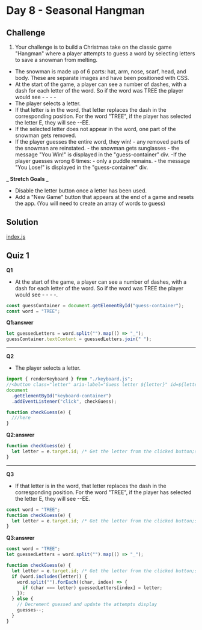 # Day 8 - Seasonal Hangman

## Challenge

1. Your challenge is to build a Christmas take on the classic game "Hangman" where a player attempts to guess a word by selecting letters to save a snowman from melting.

- The snowman is made up of 6 parts: hat, arm, nose, scarf, head, and body. These are separate images and have been positioned with CSS.
- At the start of the game, a player can see a number of dashes, with a dash for each letter of the word. So if the word was TREE the player would see - - - -
- The player selects a letter.
- If that letter is in the word, that letter replaces the dash in the corresponding position. For the word "TREE", if the player has selected the letter E, they will see --EE.
- If the selected letter does not appear in the word, one part of the snowman gets removed.
- If the player guesses the entire word, they win! - any removed parts of the snowman are reinstated. - the snowman gets sunglasses - the message "You Win!" is displayed in the "guess-container" div.
  -If the player guesses wrong 6 times: - only a puddle remains. - the message "You Lose!" is displayed in the "guess-container" div.

**_ Stretch Goals _**

- Disable the letter button once a letter has been used.
- Add a "New Game" button that appears at the end of a game and resets the app. (You will need to create an array of words to guess)

## Solution

[index.js](./index.js)

## Quiz 1

**Q1**

- At the start of the game, a player can see a number of dashes, with a dash for each letter of the word. So if the word was TREE the player would see - - - -.

```js
const guessContainer = document.getElementById("guess-container");
const word = "TREE";
```

**Q1:answer**

```js
let guessedLetters = word.split("").map(() => "_");
guessContainer.textContent = guessedLetters.join(" ");
```

<hr />

**Q2**

- The player selects a letter.

```js
import { renderKeyboard } from "./keyboard.js";
//<button class="letter" aria-label="Guess letter ${letter}" id=${letter}>${letter}</button>
document
  .getElementById("keyboard-container")
  .addEventListener("click", checkGuess);

function checkGuess(e) {
  ///here
}
```

**Q2:answer**

```js
function checkGuess(e) {
  let letter = e.target.id; /* Get the letter from the clicked button;s id */
}
```

<hr />

**Q3**

- If that letter is in the word, that letter replaces the dash in the corresponding position. For the word "TREE", if the player has selected the letter E, they will see --EE.

```js
const word = "TREE";
function checkGuess(e) {
  let letter = e.target.id; /* Get the letter from the clicked button;s id */
}
```

**Q3:answer**

```js
const word = "TREE";
let guessedLetters = word.split("").map(() => "_");

function checkGuess(e) {
  let letter = e.target.id; /* Get the letter from the clicked button;s id */
  if (word.includes(letter)) {
    word.split("").forEach((char, index) => {
      if (char === letter) guessedLetters[index] = letter;
    });
  } else {
    // Decrement guessed and update the attempts display
    guesses--;
  }
}
```
